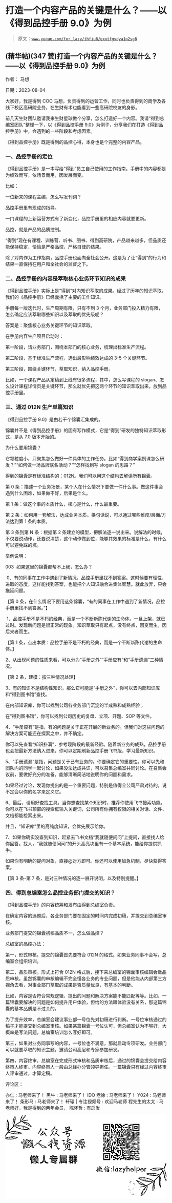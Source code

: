 # 打造一个内容产品的关键是什么？——以《得到品控手册 9.0》为例

> 原文：[`www.yuque.com/for_lazy/thfiu8/exxtfgvdya1p2sg8`](https://www.yuque.com/for_lazy/thfiu8/exxtfgvdya1p2sg8)



## (精华帖)(347 赞)打造一个内容产品的关键是什么？——以《得到品控手册 9.0》为例 

作者： 马想 

日期：2023-08-04 

大家好，我是得到 COO 马想，负责得到的运营工作，同时也负责得到的商学及各线下校区高研院业务，在生财有术也能看到一些高研院校友的身影。 

前几天生财团队邀请我来生财星球做个分享，怎么打造好一个内容。我请“得到总编室团队”整理一下，以《得到品控手册 9.0》为例子，分享我们在打造《得到品控手册》中，会遇到的一些阶段和考虑因素。 

《得到品控手册》既是得到的品控心得，本身也是个完整的内容产品。 

### 一、品控手册的定位 

《得到品控手册》是一本写给“得到”员工自己使用的工作指南。手册中的内容都是为绩效而写，依场景而用，因发展而变。 

比如： 

一位新来的课程主编，怎么写发刊词？ 

品控手册里有现成的指导。 

一门课程的上新运营方式有了新变化，品控手册里的相应内容就要更新。 

品控，就是产品的品质控制。 

“得到”现在有课程、训练营、听书、图书、得到高研院，产品越来越多，但品质还能保持稳定，恰恰是严格品控，严格自律的结果。 

除了对内作为工作指南，品控手册也面向全社会公开。这是为了让“得到”的行为和结果一直保持在用户和全社会的监督之下。 

### 二、品控手册的内容是萃取核心业务环节知识的成果 

《得到品控手册》实际上是“得到”对内知识萃取的成果。经过了历年的知识萃取，我们的《品控手册》已经囊括了主要的工作知识。 

手册每一版迭代时，生产周期有限，只有不到 3 个月，业务部门投入精力有限，怎么确定应该萃取哪些知识以及萃取的优先级呢？ 

答案是：聚焦核心业务关键环节的知识萃取。 

在手册内容生产项目启动时： 

第一阶段，请业务部门，围绕本部门的核心业务，梳理出标准生产流程。 

第二阶段，基于标准生产流程，选出最影响绩效达成的 3-5 个关键环节。 

第三阶段，围绕关键环节，萃取知识，纳入品控手册。 

比如，一个课程产品从定稿到上线有很多流程，其中，怎么写课程的 slogan、怎么设计课程详情页是关键环节，那么就优先把这两个环节的知识萃取出来，放到品控手册里。 

### 三、通过 012N 生产单篇知识 

《得到品控手册 9.0》是由若干个锦囊汇集成的。 

锦囊并不是《得到品控手册》的固有写作模式，它是“得到”研发的独特知识萃取形式，是从 7.0 版本开始的。 

为什么要用锦囊？ 

它颗粒度小，只聚焦怎么做好一件具体的工作任务。比如“得到商学案例课怎么研发？”“如何做一场品牌联名活动？”“怎样找到写 slogan 的思路？” 

得到的锦囊是有标准结构的：012N。我们可以用这个结构去解读所有锦囊。 

第 0 条：描述一个业务场景，某个人在什么情况下要做一件什么事。做这件事会遇到什么困难，如果做不好，后果是什么。 

第 1 条：做这个事的本质什么，核心是什么，什么最重要。 

第 2 条：如何用一套解法，达成业务本质。换句话说，可以通过哪些维度/层面/方法达到第 1 条的本质。 

第 3 条到第 N 条：根据第 2 条建立的模型，把解法逐一说出来。说解法的时候，不仅要说动作，还要说清楚，这个动作做到位，能够其效果的标准是什么，有什么可以避免踩的坑。 

举例说明： 

003  如果这里的锦囊都帮不上我，怎么办？ 

 0、有的同事在工作中遇到了新情况，品控手册里找不到答案。这时候要有理性、进取的态度，这样能找到答案，也能把个人知识融合进集体智慧。就此放弃，只会拖延问题。 

【第 0 条，在什么情况下要用这条锦囊，“有的同事在工作中遇到了新情况，品控手册里找不到答案。”】 

 1、品控手册不是不朽的经典，而是一个不断新陈代谢的生命体。一旦上架，就已过时。发现新问题是很正常的现象。知识萃取只有起点，没有终点，因变而生，因后来者而生。 

【第 1 条，点出本质：品控手册不是不朽的经典，而是一个不断新陈代谢的生命体。】 

2、从出现问题的性质来看，可以分为“手册之外”“手册应有”和“手册遗漏”三种情况。 

【第 2 条，建模：按三种情况处理】 

3、有的知识不是结构性知识，那么它可能是“手册之外”，你可以去内部知识库和“得到图书馆”查找。 

在内部知识库，你可以找到公司各业务部门沉淀的半成熟和成熟经验； 

在“得到图书馆”，你可以找到公司历史的复盘、立项、开题、SOP 等文件。 

4、“手册应有”是指，有的问题是关于正在开展的新业务的。但我们对这些问题的解决方案可能还在探索之中，并不确定。 

你可以先查看“知识扑满”，参考现阶段的最新经验。随着新业务的成熟，品控手册也会把最新方法纳入进来，你可以定期刷新品控手册飞书版，学习最新知识。 

5、“手册遗漏”是指，问题是关于已有业务的。你要确定它的重要性。你可以先和团队内的同学一起讨论，如果没法达成共识，可以召集总编室共同讨论。在召集会议前，要做好充分的准备，能够清晰简洁地说明你的问题和需求。 

如果经过讨论，发现你提出的是一个重要问题，特别是值得全公司严肃对待的，说不定会以你的名字来定义它。 

6、最后，请用好查找工具。当你想查找某个知识时，推荐你使用飞书搜索功能。你可以在飞书顶部的搜索框输入关键词，公司所有你拥有权限的相关对话、文件、文档都能检索出来。 

并且，“知识库”里的高纯度知识，会优先展示给你。 

7、如果你确实没查到知识，赶紧去飞书文档“我就随便问问”上提问，直接找人给你回答。找人，“我就随便问问”的开头高亮块里有一个基本系统，能给你提供抓手。 

如果你有明确的提问对象，直接@对方即可。你还可以使用加急机制，尽快获得答案。 

【第 3 条-第 7 条，是对三种情况的逐一展开说明，以及特别提醒。】 

### 四、得到总编室怎么品控业务部门提交的知识？ 

《得到品控手册》的内容统筹和发布由得到总编室负责。 

在确定内容的选题后，各业务部门要在固定的时间内完成初稿，并提交到总编室审核。 

业务部门提交的锦囊初稿品质不一，怎么做品控？ 

总编室的品控办法： 

第一，形式审核。提交的锦囊首先要符合 012N 的格式。如果业务同事不会写，总编室会组织培训。 

第二，品质审核。形式上符合 012N 格式后，接下来总编室的锦囊审核编辑会做品质审核。虽然锦囊的审核编辑不完全懂各业务的专业问题，但是他能从内部第三方视角去看，对事业部门萃取的成果是否质量优良，有基本的判断。 

比如，内容是否符合常规逻辑、提出的问题和解决方案能不能匹配等等。比如，一篇锦囊要解决的问题是如何提升用户体验，但给的方法跟体验没有关系，那这篇锦囊的基本品质是不过关的。 

为了提升效率，总编室会建议事业部一号位先对初稿进行判断。一号位审核通过的稿子才能提交到总编室审核。如果某篇锦囊一号位认可，但总编室认为不够好，大概率是写法问题，总编室培训怎么写好即可。 

第三，如果对业务同事写的内容，一号位也不满意，那就启动专项研发。业务部门可以就要萃取的知识主题，邀请公司高层和专家参加研发。 

第四，内容终审。总编室在完成形式审核和品质审核后，通过的锦囊会提交给内容终审人终审。内容终审人一般由总经办分管领导担任。一篇锦囊只有经过内容终审人评审通过，才算定稿。 

评论区： 

亦仁 : 马老师来了！ 黑牛 : 马老师来了！ IDO 老徐 : 马老师来了！ Y024 : 马老师来了！ 条形马 : 马老师来了！ 轩辕 | 专注视频号 : 欢迎马老师 程先生的太太 : 马老师好，我是得到的两年会员， 陈怀哲 : 有启发 

![](img/894d30a529e7c37bcd3392323c99941c.png) 